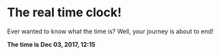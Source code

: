 # The real time clock!

Ever wanted to know what the time is? Well, your journey is about to end!

**The time is Dec 03, 2017, 12:15**